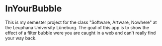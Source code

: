 # InYourBubble

This is my semester project for the class "Software, Artware, Nowhere" at the Leuphana University Lüneburg.
The goal of this app is to show the effect of a filter bubble were you are caught in a web and can't really find your way back.
